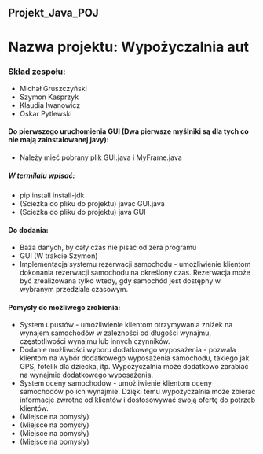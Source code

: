 ## Projekt_Java_POJ
# Nazwa projektu: Wypożyczalnia aut

 ### Skład zespołu:

 - Michał Gruszczyński
 - Szymon Kasprzyk
 - Klaudia Iwanowicz
 - Oskar Pytlewski

#### Do pierwszego uruchomienia GUI (Dwa pierwsze myślniki są dla tych co nie mają zainstalowanej javy):
 - Należy mieć pobrany plik GUI.java i MyFrame.java
 ##### W termilalu wpisać:
 - pip install install-jdk
 - (Scieżka do pliku do projektu) javac  GUI.java
 - (Scieżka do pliku do projektu) java  GUI
 

#### Do dodania:
  - Baza danych, by cały czas nie pisać od zera programu 
  - GUI (W trakcie Szymon)
  - Implementacja systemu rezerwacji samochodu - umożliwienie klientom dokonania rezerwacji samochodu na określony czas. Rezerwacja może być zrealizowana tylko wtedy, gdy samochód jest dostępny w wybranym przedziale czasowym.
 

#### Pomysły do możliwego zrobienia:
  - System upustów - umożliwienie klientom otrzymywania zniżek na wynajem samochodów w zależności od długości wynajmu, częstotliwości wynajmu lub innych czynników.
  - Dodanie możliwości wyboru dodatkowego wyposażenia - pozwala klientom na wybór dodatkowego wyposażenia samochodu, takiego jak GPS, fotelik dla dziecka, itp. Wypożyczalnia może dodatkowo zarabiać na wynajmie dodatkowego wyposażenia.
   - System oceny samochodów - umożliwienie klientom oceny samochodów po ich wynajmie. Dzięki temu wypożyczalnia może zbierać informacje zwrotne od klientów i dostosowywać swoją ofertę do potrzeb klientów.
  - (Miejsce na pomysły)
  - (Miejsce na pomysły)
  - (Miejsce na pomysły)
  - (Miejsce na pomysły)
